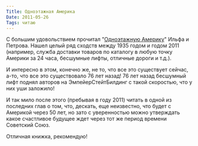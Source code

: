 ```yaml
---
Title: Одноэтажная Америка
Date: 2011-05-26
Tags: читаю
---
```


С большим удовольствием прочитал "[Одноэтажную Америку][1]" Ильфа и Петрова. Нашел целый ряд сходств между 1935 годом и годом 2011 (например, служба доставки товаров по каталогу в любую точку Америки за 24 часа, бесшумные лифты, отличные дороги и т.д.).

И интересно в этом, конечно же, не то, что все это существует сейчас, а-то, что все это существовало 76 лет назад! 76 лет назад бесшумный лифт поднял авторов на ЭмпейерСтейтБилдинг с такой скоростью, что у них уши заложило!

И так мило после этого (пребывая в году 2011) читать в одной из последних глав о том, что, дескать, еще неизвестно, что будет с Америкой через 50 лет, но зато с уверенностью можно утверждать какое счастливое будущее ждет через тот же период времени Советский Союз.

Отличная книжка, рекомендую!

[1]: http://ru.wikipedia.org/wiki/%D0%9E%D0%B4%D0%BD%D0%BE%D1%8D%D1%82%D0%B0%D0%B6%D0%BD%D0%B0%D1%8F_%D0%90%D0%BC%D0%B5%D1%80%D0%B8%D0%BA%D0%B0_(%D0%BA%D0%BD%D0%B8%D0%B3%D0%B0)